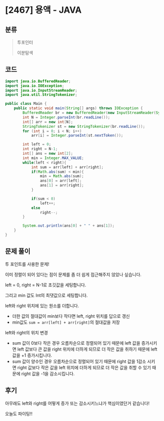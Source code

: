 # [2467] 용액 - JAVA

## 분류
> 투포인터
>
> 이분탐색

## 코드
```java
import java.io.BufferedReader;
import java.io.IOException;
import java.io.InputStreamReader;
import java.util.StringTokenizer;

public class Main {
    public static void main(String[] args) throws IOException {
        BufferedReader br = new BufferedReader(new InputStreamReader(System.in));
        int N = Integer.parseInt(br.readLine());
        int[] arr = new int[N];
        StringTokenizer st = new StringTokenizer(br.readLine());
        for (int i = 0; i < N; i++)
            arr[i] = Integer.parseInt(st.nextToken());

        int left = 0;
        int right = N-1;
        int[] ans = new int[2];
        int min = Integer.MAX_VALUE;
        while(left < right){
            int sum = arr[left] + arr[right];
            if(Math.abs(sum) < min){
                min = Math.abs(sum);
                ans[0] = arr[left];
                ans[1] = arr[right];
            }

            if(sum < 0)
                left++;
            else
                right--;
        }

        System.out.println(ans[0] + " " + ans[1]);
    }
}
```

## 문제 풀이
투 포인트를 사용한 문제!

이미 정렬이 되어 있다는 점이 문제를 좀 더 쉽게 접근해주지 않았나 싶습니다.

left = 0, right = N-1로 초깃값을 세팅합니다.

그리고 min 값도 Int의 최댓값으로 세팅합니다.

left와 right 위치에 있는 원소를 더합니다.
   - 더한 값의 절대값이 min보다 작다면 left, right 위치를 답으로 갱신
   - min값도 `sum = arr[left] + arr[right]`의 절대값을 저장

left와 right의 위치 변경
   - sum 값이 0보다 작은 경우 오름차순으로 정렬되어 있기 때문에 left 값을 증가시키면 left 값보다 큰 값을 right 위치에 더하게 되므로 더 작은 값을 취하기 때문에 left 값을 +1 증가시킵니다.
   - sum 값이 양수인 경우 오름차순으로 정렬되어 있기 때문에 right 값을 1감소 시키면 right 값보다 작은 값을 left 위치에 더하게 되므로 더 작은 값을 취할 수 있기 때문에 right 값을 -1을 감소시킵니다.

## 후기
아무래도 left와 right를 어떻게 증가 또는 감소시키느냐가 핵심이였던거 같습니다!

오늘도 파이팅!!